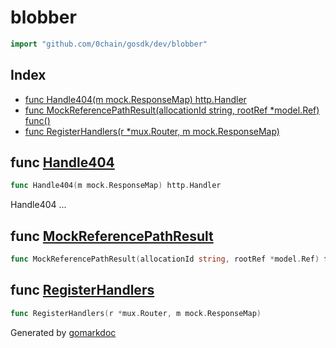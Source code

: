 <!-- Code generated by gomarkdoc. DO NOT EDIT -->

# blobber

```go
import "github.com/0chain/gosdk/dev/blobber"
```

## Index

- [func Handle404\(m mock.ResponseMap\) http.Handler](<#Handle404>)
- [func MockReferencePathResult\(allocationId string, rootRef \*model.Ref\) func\(\)](<#MockReferencePathResult>)
- [func RegisterHandlers\(r \*mux.Router, m mock.ResponseMap\)](<#RegisterHandlers>)


<a name="Handle404"></a>
## func [Handle404](<https://github.com/0chain/gosdk/blob/doc/initial/dev/blobber/init.go#L27>)

```go
func Handle404(m mock.ResponseMap) http.Handler
```

Handle404 ...

<a name="MockReferencePathResult"></a>
## func [MockReferencePathResult](<https://github.com/0chain/gosdk/blob/doc/initial/dev/blobber/ref.go#L12>)

```go
func MockReferencePathResult(allocationId string, rootRef *model.Ref) func()
```



<a name="RegisterHandlers"></a>
## func [RegisterHandlers](<https://github.com/0chain/gosdk/blob/doc/initial/dev/blobber/init.go#L10>)

```go
func RegisterHandlers(r *mux.Router, m mock.ResponseMap)
```



Generated by [gomarkdoc](<https://github.com/princjef/gomarkdoc>)

